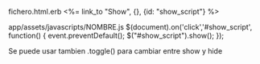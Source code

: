 fichero.html.erb
<%= link_to "Show", {}, {id: "show_script"} %>
<pre id="update_script" style="display: none;">
blablabla
</pre>

app/assets/javascripts/NOMBRE.js
$(document).on('click','#show_script', function() {
  event.preventDefault();
  $("#show_script").show();
});

Se puede usar tambien .toggle() para cambiar entre show y hide


